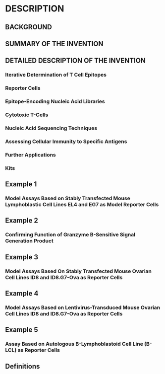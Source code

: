 # DESCRIPTION

## BACKGROUND

## SUMMARY OF THE INVENTION

## DETAILED DESCRIPTION OF THE INVENTION

### Iterative Determination of T Cell Epitopes

### Reporter Cells

### Epitope-Encoding Nucleic Acid Libraries

### Cytotoxic T-Cells

### Nucleic Acid Sequencing Techniques

### Assessing Cellular Immunity to Specific Antigens

### Further Applications

### Kits

## Example 1

### Model Assays Based on Stably Transfected Mouse Lymphoblastic Cell Lines EL4 and EG7 as Model Reporter Cells

## Example 2

### Confirming Function of Granzyme B-Sensitive Signal Generation Product

## Example 3

### Model Assays Based On Stably Transfected Mouse Ovarian Cell Lines ID8 and ID8.G7-Ova as Reporter Cells

## Example 4

### Model Assays Based on Lentivirus-Transduced Mouse Ovarian Cell Lines ID8 and ID8.G7-Ova as Reporter Cells

## Example 5

### Assay Based on Autologous B-Lymphoblastoid Cell Line (B-LCL) as Reporter Cells

## Definitions

